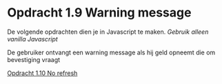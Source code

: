 # Opdracht 1.9 Warning message

De volgende opdrachten dien je in Javascript te maken.
*Gebruik alleen vanilla Javascript*

De gebruiker ontvangt een warning message als hij geld opneemt die om bevestiging vraagt

[Opdracht 1.10 No refresh](https://bitbucket.org/Luc_Meijer/bit-roc-assignments/src/126e00d8d04dd3677c08c27a10b1c56129d9afd0/Opdracht1.10.md?at=master&fileviewer=file-view-default)